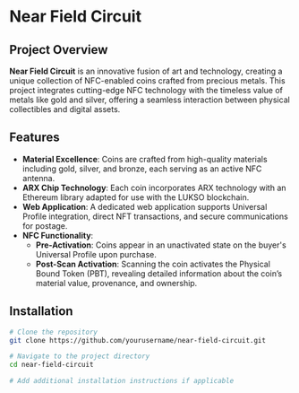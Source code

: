 # Near Field Circuit

## Project Overview
**Near Field Circuit** is an innovative fusion of art and technology, creating a unique collection of NFC-enabled coins crafted from precious metals. This project integrates cutting-edge NFC technology with the timeless value of metals like gold and silver, offering a seamless interaction between physical collectibles and digital assets.

## Features

- **Material Excellence**: Coins are crafted from high-quality materials including gold, silver, and bronze, each serving as an active NFC antenna.
- **ARX Chip Technology**: Each coin incorporates ARX technology with an Ethereum library adapted for use with the LUKSO blockchain.
- **Web Application**: A dedicated web application supports Universal Profile integration, direct NFT transactions, and secure communications for postage.
- **NFC Functionality**:
  - **Pre-Activation**: Coins appear in an unactivated state on the buyer's Universal Profile upon purchase.
  - **Post-Scan Activation**: Scanning the coin activates the Physical Bound Token (PBT), revealing detailed information about the coin’s material value, provenance, and ownership.

## Installation

```bash
# Clone the repository
git clone https://github.com/yourusername/near-field-circuit.git

# Navigate to the project directory
cd near-field-circuit

# Add additional installation instructions if applicable
